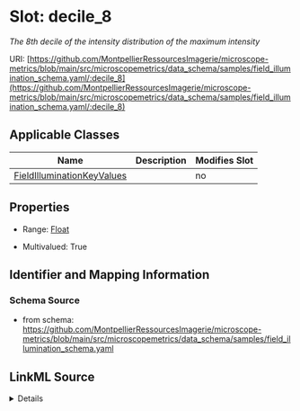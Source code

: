 # Slot: decile_8


_The 8th decile of the intensity distribution of the maximum intensity_



URI: [https://github.com/MontpellierRessourcesImagerie/microscope-metrics/blob/main/src/microscopemetrics/data_schema/samples/field_illumination_schema.yaml/:decile_8](https://github.com/MontpellierRessourcesImagerie/microscope-metrics/blob/main/src/microscopemetrics/data_schema/samples/field_illumination_schema.yaml/:decile_8)



<!-- no inheritance hierarchy -->




## Applicable Classes

| Name | Description | Modifies Slot |
| --- | --- | --- |
[FieldIlluminationKeyValues](FieldIlluminationKeyValues.md) |  |  no  |







## Properties

* Range: [Float](Float.md)

* Multivalued: True





## Identifier and Mapping Information







### Schema Source


* from schema: https://github.com/MontpellierRessourcesImagerie/microscope-metrics/blob/main/src/microscopemetrics/data_schema/samples/field_illumination_schema.yaml




## LinkML Source

<details>
```yaml
name: decile_8
description: The 8th decile of the intensity distribution of the maximum intensity
from_schema: https://github.com/MontpellierRessourcesImagerie/microscope-metrics/blob/main/src/microscopemetrics/data_schema/samples/field_illumination_schema.yaml
rank: 1000
multivalued: true
alias: decile_8
domain_of:
- FieldIlluminationKeyValues
range: float

```
</details>